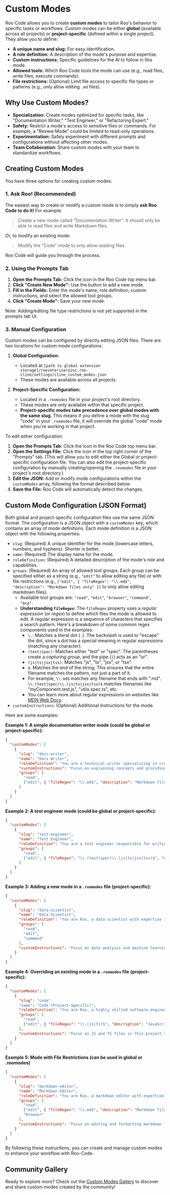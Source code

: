 # Custom Modes

Roo Code allows you to create **custom modes** to tailor Roo's behavior to specific tasks or workflows. Custom modes can be either **global** (available across all projects) or **project-specific** (defined within a single project).  They allow you to define:

*   **A unique name and slug:** For easy identification.
*   **A role definition:** A description of the mode's purpose and expertise.
*   **Custom instructions:** Specific guidelines for the AI to follow in this mode.
*   **Allowed tools:** Which Roo Code tools the mode can use (e.g., read files, write files, execute commands).
*   **File restrictions:** (Optional) Limit file access to specific file types or patterns (e.g., only allow editing `.md` files).

## Why Use Custom Modes?

*   **Specialization:** Create modes optimized for specific tasks, like "Documentation Writer," "Test Engineer," or "Refactoring Expert."
*   **Safety:** Restrict a mode's access to sensitive files or commands. For example, a "Review Mode" could be limited to read-only operations.
*   **Experimentation:** Safely experiment with different prompts and configurations without affecting other modes.
*   **Team Collaboration:** Share custom modes with your team to standardize workflows.

## Creating Custom Modes

You have three options for creating custom modes:

### 1. Ask Roo! (Recommended)

The easiest way to create or modify a custom mode is to simply **ask Roo Code to do it!** For example:

> Create a new mode called "Documentation Writer". It should only be able to read files and write Markdown files.

Or, to modify an existing mode:

> Modify the "Code" mode to only allow reading files.

Roo Code will guide you through the process.

### 2. Using the Prompts Tab

1.  **Open the Prompts Tab:** Click the <Codicon name="notebook" /> icon in the Roo Code top menu bar.
2.  **Click "Create New Mode":**  Use the <Codicon name="add" /> button to add a new mode.
3.  **Fill in the Fields:**  Enter the mode's name, role definition, custom instructions, and select the allowed tool groups.
4.  **Click "Create Mode":**  Save your new mode.

Note: Adding/editing file type restrictions is not yet supported in the prompts tab UI.

### 3. Manual Configuration

Custom modes can be configured by directly editing JSON files. There are two locations for custom mode configurations:

1.  **Global Configuration:**
    *   Located at `[path to global extension storage]/rooveterinaryinc.roo-cline/settings/cline_custom_modes.json`
    *   These modes are available across all projects.

2.  **Project-Specific Configuration:**
    *   Located in a `.roomodes` file in your project's root directory.
    *   These modes are only available within that specific project.
    *   **Project-specific modes take precedence over global modes with the same slug.**  This means if you define a mode with the slug "code" in your `.roomodes` file, it will override the global "code" mode when you're working in that project.

To edit either configuration:

1.  **Open the Prompts Tab:** Click the <Codicon name="notebook" /> icon in the Roo Code top menu bar.
2.  **Open the Settings File:** Click the <Codicon name="code" /> icon in the top right corner of the "Prompts" tab.  (This will allow you to edit either the Global or project-specific configuration file. You can also edit the project-specific configuration by manually creating/opening the `.roomodes` file in your project's root directory.)
3.  **Edit the JSON:** Add or modify mode configurations within the `customModes` array, following the format described below.
4.  **Save the File:** Roo Code will automatically detect the changes.

## Custom Mode Configuration (JSON Format)

Both global and project-specific configuration files use the same JSON format.  The configuration is a JSON object with a `customModes` key, which contains an array of mode definitions. Each mode definition is a JSON object with the following properties:

*   `slug`: (Required) A unique identifier for the mode (lowercase letters, numbers, and hyphens).  Shorter is better.
*   `name`: (Required) The display name for the mode.
*   `roleDefinition`: (Required) A detailed description of the mode's role and capabilities.
*   `groups`: (Required) An array of allowed tool groups. Each group can be specified either as a string (e.g., `"edit"` to allow editing any file) or with file restrictions (e.g., `["edit", { "fileRegex": "\\.md$", "description": "Markdown files only" }]` to only allow editing markdown files).
    *   Available tool groups are: `"read"`, `"edit"`, `"browser"`, `"command"`, `"mcp"`.
    *   **Understanding `fileRegex`:** The `fileRegex` property uses a *regular expression* (or *regex*) to define which files the mode is allowed to edit. A regular expression is a sequence of characters that specifies a search pattern. Here's a breakdown of some common regex components used in the examples:
        *   `\.`: Matches a literal dot (`.`).  The backslash is used to "escape" the dot, since a dot has a special meaning in regular expressions (matching any character).
        *   `(test|spec)`: Matches either "test" or "spec". The parentheses create a *capturing group*, and the pipe (`|`) acts as an "or".
        *   `(js|ts|jsx|tsx)`: Matches "js", "ts", "jsx", or "tsx".
        *   `$`: Matches the end of the string. This ensures that the entire filename matches the pattern, not just a part of it.
        *   For example, `\\.md$` matches any filename that ends with ".md".  `\\.(test|spec)\\.(js|ts|jsx|tsx)$` matches filenames like "myComponent.test.js", "utils.spec.ts", etc.
        *   You can learn more about regular expressions on websites like [MDN Web Docs](https://developer.mozilla.org/en-US/docs/Web/JavaScript/Guide/Regular_Expressions).
*   `customInstructions`: (Optional) Additional instructions for the mode.

Here are some examples:

**Example 1: A simple documentation writer mode (could be global or project-specific):**

```json
{
  "customModes": [
    {
      "slug": "docs-writer",
      "name": "Docs Writer",
      "roleDefinition": "You are a technical writer specializing in creating clear and concise documentation.",
      "customInstructions": "Focus on explaining concepts and providing examples. Use Markdown format.",
      "groups": [
        "read",
        ["edit", { "fileRegex": "\\.md$", "description": "Markdown files only" }]
      ]
    }
  ]
}
```

**Example 2: A test engineer mode (could be global or project-specific):**

```json
{
  "customModes": [
    {
      "slug": "test-engineer",
      "name": "Test Engineer",
      "roleDefinition": "You are a test engineer responsible for writing unit and integration tests.",
      "groups": [
        "read",
        ["edit", { "fileRegex": "\\.(test|spec)\\.(js|ts|jsx|tsx)$", "description": "Test files only" }]
      ]
    }
  ]
}
```

**Example 3:  Adding a new mode in a `.roomodes` file (project-specific):**

```json
{
  "customModes": [
    {
      "slug": "data-scientist",
      "name": "Data Scientist",
      "roleDefinition": "You are Roo, a data scientist with expertise in data analysis, machine learning, and statistical modeling.",
      "groups": [
        "read",
        "edit",
        "command"
      ],
      "customInstructions": "Focus on data analysis and machine learning tasks."
    }
  ]
}
```

**Example 4: Overriding an existing mode in a `.roomodes` file (project-specific):**

```json
{
  "customModes": [
    {
      "slug": "code"
      "name": "Code (Project-Specific)",
      "roleDefinition": "You are Roo, a highly skilled software engineer.  In this project, you have limited file access.",
      "groups": [
        "read",
        ["edit", { "fileRegex": "\\.(js|ts)$", "description": "JavaScript and TypeScript files only" }]
      ],
      "customInstructions": "Focus on JS and TS files in this project."
    }
  ]
}
```

**Example 5: Mode with File Restrictions (can be used in global or .roomodes)**
```json
{
  "customModes": [
    {
      "slug": "markdown-editor",
      "name": "Markdown Editor",
      "roleDefinition": "You are Roo, a markdown editor with expertise in editing and formatting markdown files.",
      "groups": [
        "read",
        ["edit", { "fileRegex": "\\.md$", "description": "Markdown files only" }],
        "browser"
      ],
      "customInstructions": "Focus on editing and formatting markdown files."
    }
  ]
}
```
By following these instructions, you can create and manage custom modes to enhance your workflow with Roo-Code.

## Community Gallery

Ready to explore more? Check out the [Custom Modes Gallery](../community#custom-modes-gallery) to discover and share custom modes created by the community!